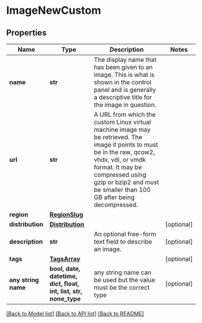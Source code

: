 # ImageNewCustom


## Properties
Name | Type | Description | Notes
------------ | ------------- | ------------- | -------------
**name** | **str** | The display name that has been given to an image.  This is what is shown in the control panel and is generally a descriptive title for the image in question. | 
**url** | **str** | A URL from which the custom Linux virtual machine image may be retrieved.  The image it points to must be in the raw, qcow2, vhdx, vdi, or vmdk format.  It may be compressed using gzip or bzip2 and must be smaller than 100 GB after being decompressed. | 
**region** | [**RegionSlug**](RegionSlug.md) |  | 
**distribution** | [**Distribution**](Distribution.md) |  | [optional] 
**description** | **str** | An optional free-form text field to describe an image. | [optional] 
**tags** | [**TagsArray**](TagsArray.md) |  | [optional] 
**any string name** | **bool, date, datetime, dict, float, int, list, str, none_type** | any string name can be used but the value must be the correct type | [optional]

[[Back to Model list]](../README.md#documentation-for-models) [[Back to API list]](../README.md#documentation-for-api-endpoints) [[Back to README]](../README.md)


